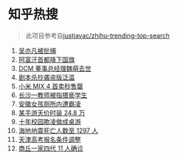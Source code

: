# 知乎热搜

> 此项目参考自[justjavac/zhihu-trending-top-search](https://github.com/justjavac/zhihu-trending-top-search/blob/main/utils.ts)

<!-- BEGIN -->
  <!-- 最后更新时间:Tue Aug 17 2021 13:16:56 GMT+0000 (Coordinated Universal Time) -->
  1. [吴亦凡被批捕](https://www.zhihu.com/search?q=吴亦凡)
1. [阿富汗首都降下国旗](https://www.zhihu.com/search?q=阿富汗)
1. [DCM 董事总经理魏萌去世](https://www.zhihu.com/search?q=魏萌)
1. [剧本杀抄袭盗版泛滥](https://www.zhihu.com/search?q=剧本杀)
1. [小米 MIX 4 首卖秒售罄](https://www.zhihu.com/search?q=小米mix4)
1. [长沙一教师被指猥亵学生](https://www.zhihu.com/search?q=长郡中学)
1. [安徽女孩厕所内遭霸凌](https://www.zhihu.com/search?q=校园暴力)
1. [某手游天价时装 24.8 万](https://www.zhihu.com/search?q=一梦江湖)
1. [十年校园欺凌做成桌游](https://www.zhihu.com/search?q=桌游)
1. [海地地震死亡人数至 1297 人](https://www.zhihu.com/search?q=海地地震)
1. [天津高考报名条件调整](https://www.zhihu.com/search?q=天津高考)
1. [商丘一家四代 11 人确诊](https://www.zhihu.com/search?q=商丘疫情)
  <!-- END -->